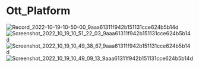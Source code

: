# Ott_Platform


![Record_2022-10-19-10-50-00_9aaa61311f942b151131cce624b5b14d](https://user-images.githubusercontent.com/113766592/196611755-9cd588c3-12ad-4202-a505-3304ad43de1f.gif)
![Screenshot_2022_10_19_10_51_22_03_9aaa61311f942b151131cce624b5b14d](https://user-images.githubusercontent.com/113766592/196611777-f1eac705-7fe4-48f2-901a-2613236310db.jpg)
![Screenshot_2022_10_19_10_49_38_67_9aaa61311f942b151131cce624b5b14d](https://user-images.githubusercontent.com/113766592/196611789-89fd76ab-0615-4649-b9f3-78527a4adb96.jpg)
![Screenshot_2022_10_19_10_49_09_13_9aaa61311f942b151131cce624b5b14d](https://user-images.githubusercontent.com/113766592/196611794-3624041e-c52f-4c86-8e4c-20dfcbf0e46f.jpg)
